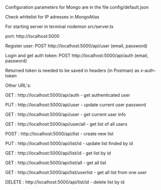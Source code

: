 
Configuration parameters for Mongo are in the file config/default.json

Check whitelist for IP adresses in MongoAtlas

For starting server in terminal nodemon src/server.ts

port: http://localhost:5000

Register user: POST http://localhost:5000/api/user (email, password)

Login and get auth token: POST http://localhost:5000/api/auth (email, password)

Returned token is needed to be saved in headers (in Postman) as x-auth-token

Other URL's:

GET : http://localhost:5000/api/auth -  get authenticated user



PUT : http://localhost:5000/api/user - update current user password

GET :  http://localhost:5000/api/user - get current user info

GET : http://localhost:5000/api/user/all - get list of all users



POST : http://localhost:5000/api/list - create new list

PUT : http://localhost:5000/api/list/id - update list finded by id

GET : http://localhost:5000/api/list/id - get list by id

GET : http://localhost:5000/api/list/all - get all list

GET : http://localhost:5000/api/list/userlist - get all list from one user

DELETE : http://localhost:5000/api/list/id - delete list by id





